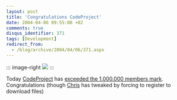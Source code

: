 ```yaml
---
layout: post
title: 'Congratulations CodeProject'
date: 2004-04-06 09:55:00 +02
comments: true
disqus_identifier: 371
tags: [Development]
redirect_from:
  - /blog/archive/2004/04/06/371.aspx
---
```


::: image-right
[![](http://www.codeproject.com/images/codeproject100x30.gif)](http://www.codeproject.com/)
:::

Today [CodeProject](http://www.codeproject.com/) has [exceeded the 1.000.000 members mark](http://www.codeproject.com/lounge.asp?msg=784740#xx784740xx). Congratulations (though [Chris](http://www.codeproject.com/script/profile/whos_who.asp?id=1) has tweaked by forcing to register to download files)

 

